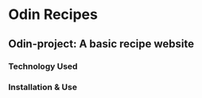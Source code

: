 # Odin Recipes

## Odin-project: A basic recipe website

### Technology Used

### Installation & Use